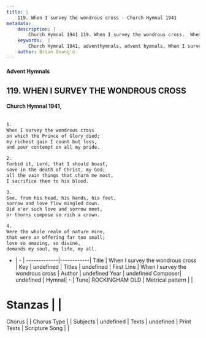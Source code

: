 ```yaml
---
title: |
    119. When I survey the wondrous cross - Church Hymnal 1941
metadata:
    description: |
        Church Hymnal 1941 119. When I survey the wondrous cross.  When I survey the wondrous cross on which the Prince of Glory died; my richest gain I count but loss, and pour contempt on all my pride.  
    keywords:  |
        Church Hymnal 1941, adventhymnals, advent hymnals, When I survey the wondrous cross, When I survey the wondrous cross. 
    author: Brian Onang'o
---
```


#### Advent Hymnals
## 119. WHEN I SURVEY THE WONDROUS CROSS
####  Church Hymnal 1941,

```txt

1.
When I survey the wondrous cross
on which the Prince of Glory died;
my richest gain I count but loss,
and pour contempt on all my pride.

2.
Forbid it, Lord, that I should boast,
save in the death of Christ, my God;
all the vain things that charm me most,
I sacrifice them to his blood.

3.
See, from his head, his hands, his feet,
sorrow and love flow mingled down.
Did e'er such love and sorrow meet,
or thorns compose so rich a crown.

4.
Were the whole realm of nature mine,
that were an offering far too small;
love so amazing, so divine,
demands my soul, my life, my all.


```

- |   -  |
-------------|------------|
Title | When I survey the wondrous cross |
Key | undefined |
Titles | undefined |
First Line | When I survey the wondrous cross |
Author | undefined
Year | undefined
Composer| undefined |
Hymnal|  - |
Tune| ROCKINGHAM OLD |
Metrical pattern | |
# Stanzas |  |
Chorus |  |
Chorus Type |  |
Subjects | undefined |
Texts | undefined |
Print Texts | 
Scripture Song |  |
    
